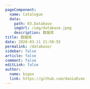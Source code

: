 ```yaml
---
pageComponent:
  name: Catalogue
  data:
    path: 03.Database
    imgUrl: /img/database.jpeg
    description: 数据库
title: 数据库
date: 2020-03-11 21:50:55
permalink: /database/
sidebar: false
article: false
comment: false
editLink: false
author:
  name: bigox
  link: https://github.com/daniuEvan
---
```

